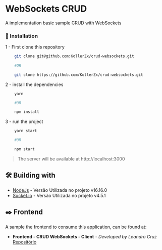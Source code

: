 # WebSockets CRUD

A implementation basic sample CRUD with WebSockets

### 🔧 Installation

1 - First clone this repository
```sh
    git clone git@github.com:KollerZx/crud-websockets.git
    
    #OR

    git clone https://github.com/KollerZx/crud-websockets.git
```
2 - install the dependencies
```sh
    yarn 

    #OR

    npm install
```

3 - run the project

```sh
    yarn start

    #OR

    npm start
```

> The server will be available at http://localhost:3000

## 🛠️ Building with

* [NodeJs]('https://nodejs.org/en/) - Versão Utilizada no projeto v16.16.0
* [Socket.io]('https://socket.io/') - Versão Utilizada no projeto v4.5.1

## ✒️ Frontend

A sample the frontend to consume this application, can be found at:

* **Frontend - CRUD WebSockets - Client** - *Developed by Leandro Cruz* [Repositório](https://github.com/LeandroGCruzP/crud-websockets-client)

